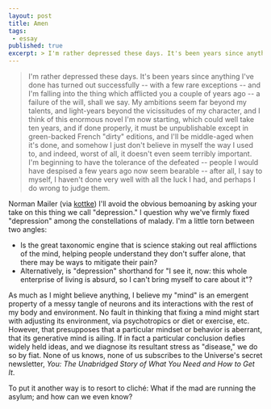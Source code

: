 ```yaml
---
layout: post
title: Amen
tags:
 - essay
published: true 
excerpt: > I'm rather depressed these days. It's been years since anything I've done has turned out successfully -- with a few rare exceptions -- and I'm falling into the thing which afflicted you a couple of years ago -- a failure of the will, shall we say. My ambitions seem far beyond my talents, and light-years beyond the vicissitudes of my character, and I think of this enormous novel I'm now starting, which could well take ten years, and if done properly, it must be unpublishable except in green-backed French "dirty" editions, and I'll be middle-aged when it's done, and somehow I just don't believe in myself the way I used to, and indeed, worst of all, it doesn't even seem terribly important. I'm beginning to have the tolerance of the defeated -- people I would have despised a few years ago now seem bearable -- after all, I say to myself, I haven't done very well with all the luck I had, and perhaps I do wrong to judge them.
---
```


> I'm rather depressed these days. It's been years since anything I've done has turned out successfully -- with a few rare exceptions -- and I'm falling into the thing which afflicted you a couple of years ago -- a failure of the will, shall we say. My ambitions seem far beyond my talents, and light-years beyond the vicissitudes of my character, and I think of this enormous novel I'm now starting, which could well take ten years, and if done properly, it must be unpublishable except in green-backed French "dirty" editions, and I'll be middle-aged when it's done, and somehow I just don't believe in myself the way I used to, and indeed, worst of all, it doesn't even seem terribly important. I'm beginning to have the tolerance of the defeated -- people I would have despised a few years ago now seem bearable -- after all, I say to myself, I haven't done very well with all the luck I had, and perhaps I do wrong to judge them.

Norman Mailer (via [kottke](http://kottke.org/08/10/letters-from-norman-mailer))
I'll avoid the obvious bemoaning by asking your take on this thing we call "depression." I question why we've firmly fixed "depression" among the constellations of malady. I'm a little torn between two angles:

-   Is the great taxonomic engine that is science staking out real afflictions of the mind, helping people understand they don't suffer alone, that there may be ways to mitigate their pain?
-   Alternatively, is "depression" shorthand for "I see it, now: this whole enterprise of living is absurd, so I can't bring myself to care about it"?

As much as I might believe anything, I believe my "mind" is an emergent property of a messy tangle of neurons and its interactions with the rest of my body and environment. No fault in thinking that fixing a mind might start with adjusting its environment, via psychotropics or diet or exercise, etc. However, that presupposes that a particular mindset or behavior is aberrant, that its generative mind is ailing. If in fact a particular conclusion defies widely held ideas, and we diagnose its resultant stress as "disease," we do so by fiat. None of us knows, none of us subscribes to the Universe's secret newsletter, *You: The Unabridged Story of What You Need and How to Get It*.

To put it another way is to resort to clich&eacute;: What if the mad are running the asylum; and how can we even know?
